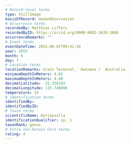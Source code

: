 ```yaml
---
# Record-level terms
type: StillImage
basisOfRecord: HumanObservation
# Occurrence terms
recordedBy: Matthias Liffers
recordedByID: https://orcid.org/0000-0002-3639-2080
occurrenceRemarks: ""
# Event terms
eventDateTime: 2015-06-07T09:41:34
year: 2015
month: 6
day: 7
# Location terms
locationRemarks: Grain Terminal,  Kwinana /  Australia
minimumDepthInMeters: 4.82
maximumDepthInMeters: 4.88
decimalLatitude: -32.256193
decimalLongitude: 115.748000
temperature: 19
# Identification terms
identifiedBy: 
identifiedByID: 
# Taxon terms
scientificName: Doriopsilla
identificationQualifier: sp. 1
taxonRank: genus
# Extra non-Darwin Core terms
rating: 4
---
```

